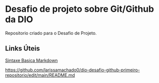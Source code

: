 # Desafio de projeto sobre Git/Github da DIO
Repositorio  criado para o Desafio de Projeto.

## Links Úteis 
[Sintaxe Basica Markdown](https://www.markdownguide.org/basic-syntax/)


https://github.com/larissamachado0/dio-desafio-github-primeiro-repositorio/edit/main/README.md

